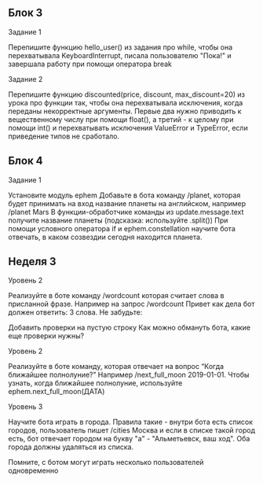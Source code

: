 


Блок  3
---------------------------------
Задание 1

Перепишите функцию hello_user() из задания про while, чтобы она перехватывала KeyboardInterrupt, писала пользователю "Пока!" и завершала работу при помощи оператора break

Задание 2

Перепишите функцию discounted(price, discount, max_discount=20) из урока про функции так, чтобы она перехватывала исключения, когда переданы некорректные аргументы.
Первые два нужно приводить к вещественному числу при помощи float(), а третий - к целому при помощи int() и перехватывать исключения ValueError и TypeError, если приведение типов не сработало.

Блок 4
---------------------------------
Задание 1

Установите модуль ephem
Добавьте в бота команду /planet, которая будет принимать на вход название планеты на английском, например /planet Mars
В функции-обработчике команды из update.message.text получите название планеты (подсказка: используйте .split())
При помощи условного оператора if и ephem.constellation научите бота отвечать, в каком созвездии сегодня находится планета.


Неделя 3 
---------------------------------
Уровень 2

Реализуйте в боте команду /wordcount которая считает слова в присланной фразе. Например на запрос /wordcount Привет как дела бот должен ответить: 3 слова. Не забудьте:

Добавить проверки на пустую строку
Как можно обмануть бота, какие еще проверки нужны?

Уровень 2

Реализуйте в боте команду, которая отвечает на вопрос “Когда ближайшее полнолуние?” Например /next_full_moon 2019-01-01. Чтобы узнать, когда ближайшее полнолуние, используйте ephem.next_full_moon(ДАТА)

Уровень 3

Научите бота играть в города. Правила такие - внутри бота есть список городов, пользователь пишет /cities Москва и если в списке такой город есть, бот отвечает городом на букву "а" - "Альметьевск, ваш ход". Оба города должны удаляться из списка.

Помните, с ботом могут играть несколько пользователей одновременно